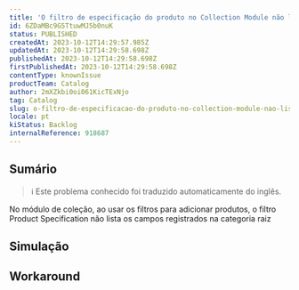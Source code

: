 ```yaml
---
title: 'O filtro de especificação do produto no Collection Module não lista a categoria raiz'
id: 6ZDaMBc9G5TtuwMJ5b0nuK
status: PUBLISHED
createdAt: 2023-10-12T14:29:57.985Z
updatedAt: 2023-10-12T14:29:58.698Z
publishedAt: 2023-10-12T14:29:58.698Z
firstPublishedAt: 2023-10-12T14:29:58.698Z
contentType: knownIssue
productTeam: Catalog
author: 2mXZkbi0oi061KicTExNjo
tag: Catalog
slug: o-filtro-de-especificacao-do-produto-no-collection-module-nao-lista-a-categoria-raiz
locale: pt
kiStatus: Backlog
internalReference: 918687
---
```


## Sumário

>ℹ️ Este problema conhecido foi traduzido automaticamente do inglês.


No módulo de coleção, ao usar os filtros para adicionar produtos, o filtro Product Specification não lista os campos registrados na categoria raiz

## Simulação



## Workaround




